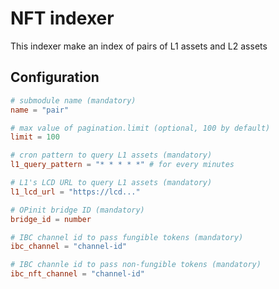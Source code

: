 # NFT indexer

This indexer make an index of pairs of L1 assets and L2 assets

## Configuration

```toml
# submodule name (mandatory)
name = "pair"

# max value of pagination.limit (optional, 100 by default)
limit = 100

# cron pattern to query L1 assets (mandatory)
l1_query_pattern = "* * * * *" # for every minutes

# L1's LCD URL to query L1 assets (mandatory)
l1_lcd_url = "https://lcd..."

# OPinit bridge ID (mandatory)
bridge_id = number

# IBC channel id to pass fungible tokens (mandatory)
ibc_channel = "channel-id"

# IBC channle id to pass non-fungible tokens (mandatory)
ibc_nft_channel = "channel-id"
```
